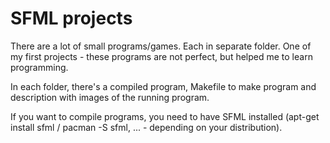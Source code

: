 # SFML projects

There are a lot of small programs/games. Each in separate folder.
One of my first projects - these programs are not perfect, but helped me to learn programming. 

In each folder, there's a compiled program, Makefile to make program and description with images of the running program.

If you want to compile programs, you need to have SFML installed (apt-get install sfml / pacman -S sfml, ... - depending on your distribution).